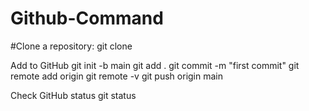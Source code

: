 # Github-Command

#Clone a repository:
  git clone

Add to GitHub
  git init -b main
  git add .
  git commit -m "first commit"
  git remote add origin <url>
  git remote -v
  git push origin main

Check GitHub status
  git status
